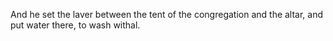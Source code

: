And he set the laver between the tent of the congregation and the altar, and put water there, to wash withal.
